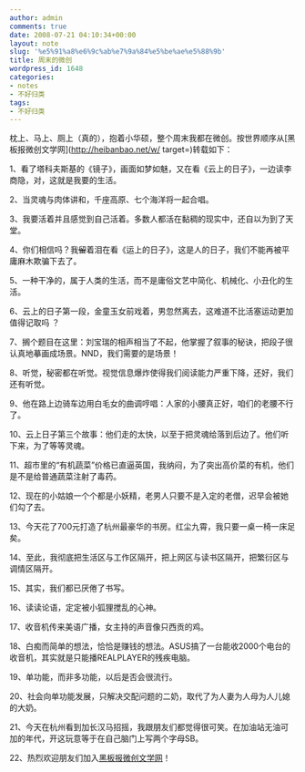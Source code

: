 ```yaml
---
author: admin
comments: true
date: 2008-07-21 04:10:34+00:00
layout: note
slug: '%e5%91%a8%e6%9c%ab%e7%9a%84%e5%be%ae%e5%88%9b'
title: 周末的微创
wordpress_id: 1648
categories:
- notes
- 不好归类
tags:
- 不好归类
---
```


枕上、马上、厕上（真的），抱着小华硕，整个周末我都在微创。按世界顺序从[黑板报微创文学网](http://heibanbao.net/w/ target=)转载如下：

1、看了塔科夫斯基的《镜子》，画面如梦如魅，又在看《云上的日子》，一边读李商隐，对，这就是我要的生活。 

2、当灵魂与肉体讲和，千座高原、七个海洋将一起合唱。 

3、我要活着并且感觉到自己活着。多数人都活在黏稠的现实中，还自以为到了天堂。 

4、你们相信吗？我<del>留</del>着泪在看《运上的日子》，这是人的日子，我们不能再被平庸麻木欺骗下去了。 

5、一种干净的，属于人类的生活，而不是庸俗文艺中简化、机械化、小丑化的生活。 

6、云上的日子第一段，金童玉女前戏着，男忽然离去，这难道不比活塞运动更加值得记取吗 ？

7、搁个题目在这里：刘宝瑞的相声相当了不起，他掌握了叙事的秘诀，把段子很认真地摹画成场景。NND，我们需要的是场景！ 

8、听觉，秘密都在听觉。视觉信息爆炸使得我们阅读能力严重下降，还好，我们还有听觉。 

9、他在路上边骑车边用白毛女的曲调哼唱：人家的小腰真正好，咱们的老腰不行了。 

10、云上日子第三个故事：他们走的太快，以至于把灵魂给落到后边了。他们听下来，为了等等灵魂。 

11、超市里的“有机蔬菜”价格已直逼英国，我纳闷，为了突出高价菜的有机，他们是不是给普通蔬菜注射了毒药。 

12、现在的小姑娘一个个都是小妖精，老男人只要不是入定的老僧，迟早会被她们勾了去。 

13、今天花了700元打造了杭州最豪华的书房。红尘九霄，我只要一桌一椅一床足矣。 

14、至此，我彻底把生活区与工作区隔开，把上网区与读书区隔开，把繁衍区与调情区隔开。 

15、其实，我们都已厌倦了书写。 

16、读读论语，定定被小狐狸搅乱的心神。 

17、收音机传来美语广播，女主持的声音像只西贡的鸡。 

18、白痴而简单的想法，恰恰是赚钱的想法。ASUS搞了一台能收2000个电台的收音机，其实就是只能播REALPLAYER的残疾电脑。 

19、单功能，而非多功能，以后是否会很流行。 

20、社会向单功能发展，只解决交配问题的二奶，取代了为人妻为人母为人儿媳的大奶。 

21、今天在杭州看到加长汉马招摇，我跟朋友们都觉得很可笑。在加油站无油可加的年代，开这玩意等于在自己脑门上写两个字母SB。 

22、热烈欢迎朋友们加入[黑板报微创文学网](http://heibanbao.net/w/)！
